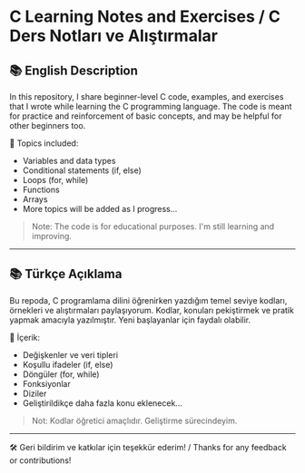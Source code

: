 # C Learning Notes and Exercises / C Ders Notları ve Alıştırmalar #

## 📚 English Description

In this repository, I share beginner-level C code, examples, and exercises that I wrote while learning the C programming language. The code is meant for practice and reinforcement of basic concepts, and may be helpful for other beginners too.

📌 Topics included:
- Variables and data types  
- Conditional statements (if, else)  
- Loops (for, while)  
- Functions  
- Arrays  
- More topics will be added as I progress...

> Note: The code is for educational purposes. I'm still learning and improving.

---

## 📚 Türkçe Açıklama

Bu repoda, C programlama dilini öğrenirken yazdığım temel seviye kodları, örnekleri ve alıştırmaları paylaşıyorum. Kodlar, konuları pekiştirmek ve pratik yapmak amacıyla yazılmıştır. Yeni başlayanlar için faydalı olabilir.

📌 İçerik:
- Değişkenler ve veri tipleri  
- Koşullu ifadeler (if, else)  
- Döngüler (for, while)  
- Fonksiyonlar  
- Diziler  
- Geliştirildikçe daha fazla konu eklenecek...

> Not: Kodlar öğretici amaçlıdır. Geliştirme sürecindeyim.

---

🛠 Geri bildirim ve katkılar için teşekkür ederim! / Thanks for any feedback or contributions!
